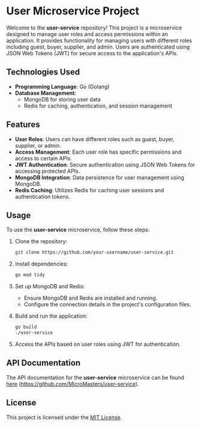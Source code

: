 # User Microservice Project

Welcome to the **user-service** repository! This project is a microservice designed to manage user roles and access permissions within an application. It provides functionality for managing users with different roles including guest, buyer, supplier, and admin. Users are authenticated using JSON Web Tokens (JWT) for secure access to the application's APIs.

## Technologies Used

- **Programming Language**: Go (Golang)
- **Database Management**:
  - MongoDB for storing user data
  - Redis for caching, authentication, and session management

## Features

- **User Roles**: Users can have different roles such as guest, buyer, supplier, or admin.
- **Access Management**: Each user role has specific permissions and access to certain APIs.
- **JWT Authentication**: Secure authentication using JSON Web Tokens for accessing protected APIs.
- **MongoDB Integration**: Data persistence for user management using MongoDB.
- **Redis Caching**: Utilizes Redis for caching user sessions and authentication tokens.

## Usage

To use the **user-service** microservice, follow these steps:

1. Clone the repository:

   ```bash
   git clone https://github.com/your-username/user-service.git
   ```

2. Install dependencies:

   ```bash
   go mod tidy
   ```

3. Set up MongoDB and Redis:

   - Ensure MongoDB and Redis are installed and running.
   - Configure the connection details in the project's configuration files.

4. Build and run the application:

   ```bash
   go build
   ./user-service
   ```

5. Access the APIs based on user roles using JWT for authentication.

## API Documentation

The API documentation for the **user-service** microservice can be found [here](#) (https://github.com/MicroMasters/user-service).

## License

This project is licensed under the [MIT License](LICENSE).

